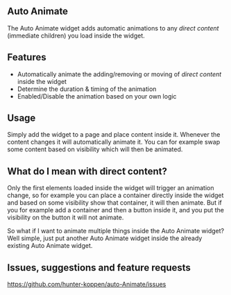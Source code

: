 ## Auto Animate

The Auto Animate widget adds automatic animations to any *direct content* (immediate children) you load inside the widget.

## Features

-   Automatically animate the adding/removing or moving of *direct content* inside the widget
-   Determine the duration & timing of the animation
-   Enabled/Disable the animation based on your own logic

## Usage

Simply add the widget to a page and place content inside it. Whenever the content changes it will automatically animate
it. You can for example swap some content based on visibility which will then be animated.

## What do I mean with direct content?

Only the first elements loaded inside the widget will trigger an animation change, so for example you can place a container directly inside the widget and based on some visibility show that container, it will then animate. But if you for example add a container and then a button inside it, and you put the visibility on the button it will not animate.

So what if I want to animate multiple things inside the Auto Animate widget? Well simple, just put another Auto Animate widget inside the already existing Auto Animate widget.

## Issues, suggestions and feature requests

https://github.com/hunter-koppen/auto-Animate/issues
